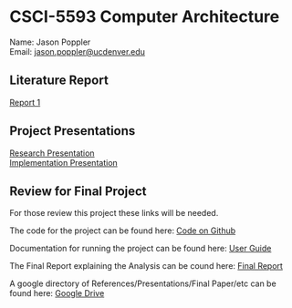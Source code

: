 # CSCI-5593 Computer Architecture
Name: Jason Poppler  
Email: jason.poppler@ucdenver.edu  

## Literature Report
<a href='report_1.pdf'>Report 1</a>

## Project Presentations
<a href='https://drive.google.com/open?id=1a3qR-1s5oO1z7UdWWfGI8CqdJKpoPYJ5Y0f3XejtWfY'>Research Presentation</a></br>
<a href='https://docs.google.com/presentation/d/1jXLIedGZON015YVOcBwzmQWKGhjKZXhF9WFSupzCGGQ'>Implementation Presentation</a>

## Review for Final Project
For those review this project these links will be needed.</br>

The code for the project can be found here: <a href='https://github.com/ram-rom/Final-Project'>Code on Github</a></br>

Documentation for running the project can be found here: <a href='https://github.com/ram-rom/Final-Project/blob/master/README.md'>User Guide</a></br>

The Final Report explaining the Analysis can be cound here: <a href='https://drive.google.com/open?id=1klPVsOJg8LXmxrExTDgaPGmM1jjwAn6GvZLb2Y6ghvk'>Final Report</a></br>

A google directory of References/Presentations/Final Paper/etc can be found here: <a href='https://drive.google.com/drive/folders/1vNzWmhKQWIFzUsYWOIggq5pv5JwF8a1p?usp=sharing'>Google Drive</a></br>
